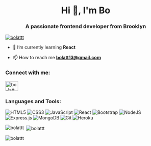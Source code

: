 <h1 align="center">Hi 👋, I'm Bo</h1>
<h3 align="center">A passionate frontend developer from Brooklyn</h3>

<p align="left"> <a href="https://github.com/ryo-ma/github-profile-trophy"><img src="https://github-profile-trophy.vercel.app/?username=bolattt" alt="bolattt" /></a> </p>

- 🌱 I’m currently learning **React**

- 📫 How to reach me **bolatt13@gmail.com**

<h3 align="left">Connect with me:</h3>
<p align="left">
<a href="https://linkedin.com/in/bo-latt" target="blank"><img align="center" src="https://raw.githubusercontent.com/rahuldkjain/github-profile-readme-generator/master/src/images/icons/Social/linked-in-alt.svg" alt="bo-latt" height="30" width="40" /></a>
</p>

<h3 align="left">Languages and Tools:</h3>

![HTML5](https://img.shields.io/badge/html5-%23E34F26.svg?style=for-the-badge&logo=html5&logoColor=white)
![CSS3](https://img.shields.io/badge/css3-%231572B6.svg?style=for-the-badge&logo=css3&logoColor=white)
![JavaScript](https://img.shields.io/badge/javascript-%23323330.svg?style=for-the-badge&logo=javascript&logoColor=%23F7DF1E)
![React](https://img.shields.io/badge/react-%2320232a.svg?style=for-the-badge&logo=react&logoColor=%2361DAFB)
![Bootstrap](https://img.shields.io/badge/bootstrap-%23563D7C.svg?style=for-the-badge&logo=bootstrap&logoColor=white)
![NodeJS](https://img.shields.io/badge/node.js-6DA55F?style=for-the-badge&logo=node.js&logoColor=white)
![Express.js](https://img.shields.io/badge/express.js-%23404d59.svg?style=for-the-badge&logo=express&logoColor=%2361DAFB)
![MongoDB](https://img.shields.io/badge/MongoDB-%234ea94b.svg?style=for-the-badge&logo=mongodb&logoColor=white)
![Git](https://img.shields.io/badge/git-%23F05033.svg?style=for-the-badge&logo=git&logoColor=white)
![Heroku](https://img.shields.io/badge/heroku-%23430098.svg?style=for-the-badge&logo=heroku&logoColor=white)


<p><img align="left" src="https://github-readme-stats.vercel.app/api/top-langs?username=bolattt&show_icons=true&locale=en&layout=compact&theme=tokyonight" alt="bolattt" /></p>

<p>&nbsp;<img align="center" src="https://github-readme-stats.vercel.app/api?username=bolattt&show_icons=true&locale=&theme=tokyonight" alt="bolattt" /></p>

<p><img align="center" src="https://github-readme-streak-stats.herokuapp.com/?user=bolattt&theme=tokyonight" alt="bolattt" /></p>
